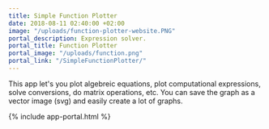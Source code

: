 ```yaml
---
title: Simple Function Plotter
date: 2018-08-11 02:40:00 +02:00
image: "/uploads/function-plotter-website.PNG"
portal_description: Expression solver.
portal_title: Function Plotter
portal_image: "/uploads/function.png"
portal_link: "/SimpleFunctionPlotter/"
---
```


This app let's you plot algebreic equations, plot computational expressions, solve conversions, do matrix operations, etc. You can save the graph as a vector image (svg) and easily create a lot of graphs.

{% include app-portal.html %}